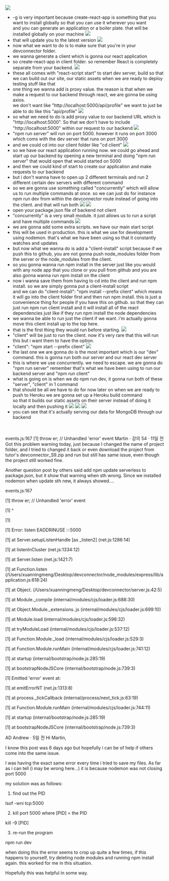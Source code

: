![](images/implementing-react-1.png)
- -g is very important because create-react-app is something that you want to install globally so that you can use it wherever you want</br>
and you can generate an application or a boiler plate. that will be installed globally on your machine
![](images/implementing-react-2.png)
- that will update you to the latest version
![](images/implementing-react-3.png)
- now what we want to do is to make sure that you're in your devconnector folder.
- we wanna generate a client which is gonna our react application
- so create-react-app in client folder. so remember React is completely separate from your backend.
![](images/implementing-react-4.png)
- these all comes with "react-script start" to start dev server, build so that we can build out our site, our static assets when we are ready to deploy testing stuff like that
- one thing we wanna add is proxy value. the reason is that when we make a request to our backend through react, we are gonna be using axios.</br>
we don't want like "http://localhost:5000/api/profile" we want to just be able to do like this "api/profile"
![](images/implementing-react-5.png)
- so what we need to do is add proxy value to our backend URL which is "http://localhost:5000". So that we don't have to include "http://localhost:5000" within our request to our backend
![](images/implementing-react-6.png)
- "npm run server" will run on port 5000. however it runs on port 3000 which coms with the dev server that runs on port 3000 
- and we could cd into our client folder like "cd client"
![](images/implementing-react-7.png)
- so we have our react application running now. we could go ahead and start up our backend by opening a new terminal and doing "npm run server" that would open that would started on 5000
- and then we could kind of start to create our application and make requests to our backend
- but i don't wanna have to open up 2 different terminals and run 2 different certain dev servers with different command
- so we are gonna use something called "concurrently" which will allow us to run multiple commands at once. so we can just do for instance npm run dev from within the devconnector route instead of going into the client.
and that will run both
![](images/implementing-react-8.png)
![](images/implementing-react-9.png)
- open your package.json file of backend not client
- "concurrently" is a very small module. it just allows us to run a script and have multiple commands
![](images/implementing-react-10.png)
- we are gonna add some extra scripts. we have our main start script
- this will be used in production. this is what we use for development using nodemon. that's what we have been using so that it constantly watches and updates
- but now what we wanna do is add a "client-install" script because if we push this to github, you are not gonna push node_modules folder from the server or the node_modules from the client.
- so you gonna wanna run npm install in the server just like you would with any node app that you clone or you pull from github and you are also gonna wanna run npm install on the client
- now i wanna save them from having to cd into the client and run npm install. so we are simply gonna put a client-install script</br>
and we can do "client-install": "npm install --prefix client" which means it will go into the client folder first and then run npm install. this is just a convenience thing for people if you have this on github. so that they can just run npm run client install
and it will install all of the react dependencies just like if they run npm install the node dependencies
- we wanna be able to run just the client if we want. i'm actually gonna move this client install up to the top here.
- that is the first thing they would run before starting.
![](images/implementing-react-11.png)
- "client" will be just to run the client. now it's very rare that this will run this but i want them to have the option.
- "client": "npm start --prefix client"
![](images/implementing-react-12.png)
- the last one we are gonna do is the most important which is our "dev" command. this is gonna run both our server and our react dev server
- this is where we use concurrently. we need to escape. we are gonna do \"npm run server\" remember that's what we have been using to run our backend server
and \"npm run client\"
- what is going on is when we do npm run dev, it gonna run both of these "server", "client" in 1 command
- that should be all we have to do for now later on when we are ready to push to Heroku we are gonna set up a Heroku build command</br>
so that it builds our static assets on their server instead of doing it locally and then pushing it
![](images/implementing-react-13.png)
![](images/implementing-react-14.png)
![](images/implementing-react-15.png)
- you can see that it's actually serving our data for MongoDB through our backend
</br>
</br>
events.js:167 [1] throw er; // Unhandled 'error' event
Martin · 강의 54 · 11일 전
Got this problem warning today, just because I changed the name of project folder, and I tried to changed it back or even download the project from tutor's devconnector_S9.zip and run but still has same issue, even though the project still worked fine.



Another question post by others said add npm update serverless to package.json, but it show that warning when sth wrong. Since we installed nodemon when update sth new, it always showed....



events.js:167

[1]       throw er; // Unhandled 'error' event

[1]       ^

[1]

[1] Error: listen EADDRINUSE :::5000

[1]     at Server.setupListenHandle [as _listen2] (net.js:1286:14)

[1]     at listenInCluster (net.js:1334:12)

[1]     at Server.listen (net.js:1421:7)

[1]     at Function.listen (/Users/xuanningmeng/Desktop/devconnector/node_modules/express/lib/application.js:618:24)

[1]     at Object.<anonymous> (/Users/xuanningmeng/Desktop/devconnector/server.js:42:5)

[1]     at Module._compile (internal/modules/cjs/loader.js:688:30)

[1]     at Object.Module._extensions..js (internal/modules/cjs/loader.js:699:10)

[1]     at Module.load (internal/modules/cjs/loader.js:598:32)

[1]     at tryModuleLoad (internal/modules/cjs/loader.js:537:12)

[1]     at Function.Module._load (internal/modules/cjs/loader.js:529:3)

[1]     at Function.Module.runMain (internal/modules/cjs/loader.js:741:12)

[1]     at startup (internal/bootstrap/node.js:285:19)

[1]     at bootstrapNodeJSCore (internal/bootstrap/node.js:739:3)

[1] Emitted 'error' event at:

[1]     at emitErrorNT (net.js:1313:8)

[1]     at process._tickCallback (internal/process/next_tick.js:63:19)

[1]     at Function.Module.runMain (internal/modules/cjs/loader.js:744:11)

[1]     at startup (internal/bootstrap/node.js:285:19)

[1]     at bootstrapNodeJSCore (internal/bootstrap/node.js:739:3)

AD
Andrew · 5일 전
Hi Martin,

I know this post was 6 days ago but hopefully i can be of help if others come into the same issue.

I was having the exact same error every time i tried to save my files. As far as i can tell (i may be wrong here...) it is because nodemon was not closing port 5000



my solution was as follows:

1. find out the PID

lsof -wni tcp:5000

2. kill port 5000 where [PID] = the PID

kill -9 [PID]

3. re-run the program

npm run dev



when doing this the error seems to crop up quite a few times, if this happens to yourself, try deleting node modules and running npm install again. this worked for me in this situation.



Hopefully this was helpful in some way.
